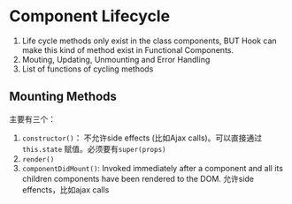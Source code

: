 # Component Lifecycle
1. Life cycle methods only exist in the class components, BUT Hook can make this kind of method exist in Functional Components.
2. Mouting, Updating, Unmounting and Error Handling
3. List of functions of cycling methods


## Mounting Methods
主要有三个：
1. `constructor()`：
不允许side effects (比如Ajax calls)。可以直接通过 `this.state` 赋值。必须要有`super(props)`
2. `render()`
3. `componentDidMount()`:
Invoked immediately after a component and all its children components have been rendered to the DOM. 允许side effencts，比如ajax calls

